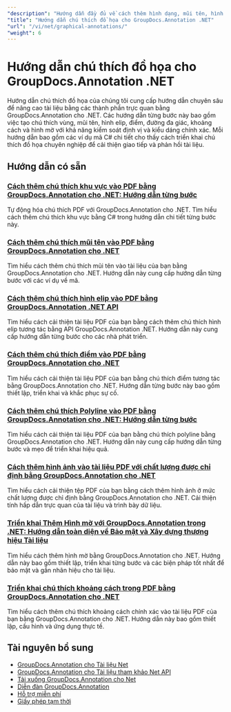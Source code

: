 ```yaml
---
"description": "Hướng dẫn đầy đủ về cách thêm hình dạng, mũi tên, hình ảnh và thành phần đồ họa vào tài liệu bằng GroupDocs.Annotation cho .NET."
"title": "Hướng dẫn chú thích đồ họa cho GroupDocs.Annotation .NET"
"url": "/vi/net/graphical-annotations/"
"weight": 6
---
```


# Hướng dẫn chú thích đồ họa cho GroupDocs.Annotation .NET

Hướng dẫn chú thích đồ họa của chúng tôi cung cấp hướng dẫn chuyên sâu để nâng cao tài liệu bằng các thành phần trực quan bằng GroupDocs.Annotation cho .NET. Các hướng dẫn từng bước này bao gồm việc tạo chú thích vùng, mũi tên, hình elip, điểm, đường đa giác, khoảng cách và hình mờ với khả năng kiểm soát định vị và kiểu dáng chính xác. Mỗi hướng dẫn bao gồm các ví dụ mã C# chi tiết cho thấy cách triển khai chú thích đồ họa chuyên nghiệp để cải thiện giao tiếp và phản hồi tài liệu.

## Hướng dẫn có sẵn

### [Cách thêm chú thích khu vực vào PDF bằng GroupDocs.Annotation cho .NET: Hướng dẫn từng bước](./groupdocs-annotation-net-area-pdf/)
Tự động hóa chú thích PDF với GroupDocs.Annotation cho .NET. Tìm hiểu cách thêm chú thích khu vực bằng C# trong hướng dẫn chi tiết từng bước này.

### [Cách thêm chú thích mũi tên vào PDF bằng GroupDocs.Annotation cho .NET](./add-arrow-annotations-groupdocs-annotation-dotnet/)
Tìm hiểu cách thêm chú thích mũi tên vào tài liệu của bạn bằng GroupDocs.Annotation cho .NET. Hướng dẫn này cung cấp hướng dẫn từng bước với các ví dụ về mã.

### [Cách thêm chú thích hình elip vào PDF bằng GroupDocs.Annotation .NET API](./add-ellipse-annotation-groupdocs-annotation-dotnet/)
Tìm hiểu cách cải thiện tài liệu PDF của bạn bằng cách thêm chú thích hình elip tương tác bằng API GroupDocs.Annotation .NET. Hướng dẫn này cung cấp hướng dẫn từng bước cho các nhà phát triển.

### [Cách thêm chú thích điểm vào PDF bằng GroupDocs.Annotation cho .NET](./groupdocs-annotation-net-point-annotations-pdf/)
Tìm hiểu cách cải thiện tài liệu PDF của bạn bằng chú thích điểm tương tác bằng GroupDocs.Annotation cho .NET. Hướng dẫn từng bước này bao gồm thiết lập, triển khai và khắc phục sự cố.

### [Cách thêm chú thích Polyline vào PDF bằng GroupDocs.Annotation cho .NET: Hướng dẫn từng bước](./polyline-annotation-groupdocs-net-guide/)
Tìm hiểu cách cải thiện tài liệu PDF của bạn bằng chú thích polyline bằng GroupDocs.Annotation cho .NET. Hướng dẫn này cung cấp hướng dẫn từng bước và mẹo để triển khai hiệu quả.

### [Cách thêm hình ảnh vào tài liệu PDF với chất lượng được chỉ định bằng GroupDocs.Annotation cho .NET](./add-image-pdf-quality-groupdocs-annotation-net/)
Tìm hiểu cách cải thiện tệp PDF của bạn bằng cách thêm hình ảnh ở mức chất lượng được chỉ định bằng GroupDocs.Annotation cho .NET. Cải thiện tính hấp dẫn trực quan của tài liệu và trình bày dữ liệu.

### [Triển khai Thêm Hình mờ với GroupDocs.Annotation trong .NET: Hướng dẫn toàn diện về Bảo mật và Xây dựng thương hiệu Tài liệu](./add-watermark-groupdocs-annotation-net-guide/)
Tìm hiểu cách thêm hình mờ bằng GroupDocs.Annotation cho .NET. Hướng dẫn này bao gồm thiết lập, triển khai từng bước và các biện pháp tốt nhất để bảo mật và gắn nhãn hiệu cho tài liệu.

### [Triển khai chú thích khoảng cách trong PDF bằng GroupDocs.Annotation cho .NET](./implement-distance-annotations-pdfs-groupdocs-dotnet/)
Tìm hiểu cách thêm chú thích khoảng cách chính xác vào tài liệu PDF của bạn bằng GroupDocs.Annotation cho .NET. Hướng dẫn này bao gồm thiết lập, cấu hình và ứng dụng thực tế.

## Tài nguyên bổ sung

- [GroupDocs.Annotation cho Tài liệu Net](https://docs.groupdocs.com/annotation/net/)
- [GroupDocs.Annotation cho Tài liệu tham khảo Net API](https://reference.groupdocs.com/annotation/net/)
- [Tải xuống GroupDocs.Annotation cho Net](https://releases.groupdocs.com/annotation/net/)
- [Diễn đàn GroupDocs.Annotation](https://forum.groupdocs.com/c/annotation)
- [Hỗ trợ miễn phí](https://forum.groupdocs.com/)
- [Giấy phép tạm thời](https://purchase.groupdocs.com/temporary-license/)